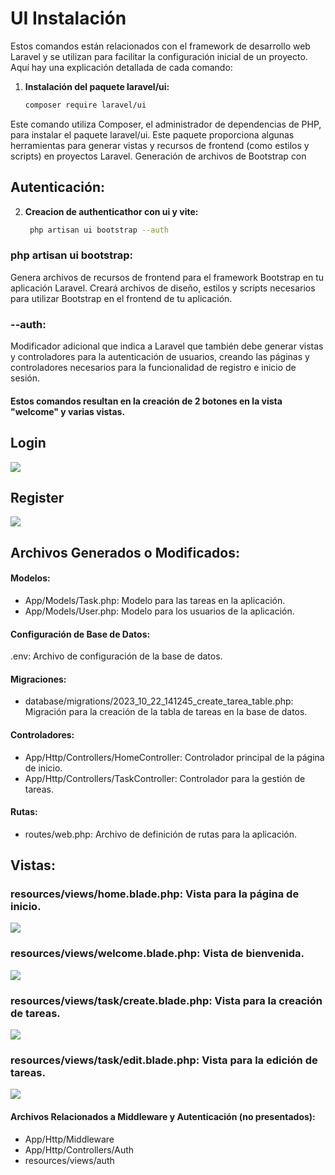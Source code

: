 # UI Instalación

Estos comandos están relacionados con el framework de desarrollo web Laravel y se utilizan para facilitar la configuración inicial de un proyecto. Aquí hay una explicación detallada de cada comando:

1. **Instalación del paquete laravel/ui:**
   ```bash
   composer require laravel/ui

Este comando utiliza Composer, el administrador de dependencias de PHP, para instalar el paquete laravel/ui. Este paquete proporciona algunas herramientas para generar vistas y recursos de frontend (como estilos y scripts) en proyectos Laravel.
Generación de archivos de Bootstrap con 

## Autenticación:
2. **Creacion de authenticathor con ui y vite:**
   ```bash
    php artisan ui bootstrap --auth

### php artisan ui bootstrap:
 Genera archivos de recursos de frontend para el framework Bootstrap en tu aplicación Laravel. Creará archivos de diseño, estilos y scripts necesarios para utilizar Bootstrap en el frontend de tu aplicación.

### --auth:
 Modificador adicional que indica a Laravel que también debe generar vistas y controladores para la autenticación de usuarios, creando las páginas y controladores necesarios para la funcionalidad de registro e inicio de sesión.

#### Estos comandos resultan en la creación de 2 botones en la vista "welcome" y varias vistas.

## Login

<img src="img\login.png">

## Register
<img src="img\register.png">



## Archivos Generados o Modificados:

#### Modelos:
<ul>
<li>App/Models/Task.php: Modelo para las tareas en la aplicación.
</li>
<li>App/Models/User.php: Modelo para los usuarios de la aplicación.</li>
</ul>

#### Configuración de Base de Datos:
.env: Archivo de configuración de la base de datos.

#### Migraciones:
<ul>
<li> database/migrations/2023_10_22_141245_create_tarea_table.php: Migración para la creación de la tabla de tareas en la base de datos.</li>
</ul>

#### Controladores:
<ul>
<li> App/Http/Controllers/HomeController: Controlador principal de la página de inicio.
</li>
<li>App/Http/Controllers/TaskController: Controlador para la gestión de tareas.
</li>
</ul>

#### Rutas:
<ul>
<li>routes/web.php: Archivo de definición de rutas para la aplicación.</li></ul>

## Vistas:

### resources/views/home.blade.php: Vista para la página de inicio.

<img src="img/home.png">
 
### resources/views/welcome.blade.php: Vista de bienvenida.

<img src="img/welcome.png">

### resources/views/task/create.blade.php: Vista para la creación de tareas.

<img src="img/create.png">

### resources/views/task/edit.blade.php: Vista para la edición de tareas.

<img src="img/edit.png">

#### Archivos Relacionados a Middleware y Autenticación (no presentados):
<ul>
<li>App/Http/Middleware</li>
<li>App/Http/Controllers/Auth</li>
<li>resources/views/auth</li>
</ul>